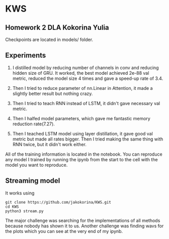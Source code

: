 # KWS

## Homework 2 DLA Kokorina Yulia

Checkpoints are located in models/ folder.

## Experiments
1.  I distilled model by reducing number of channels in conv and reducing hidden size of GRU. It worked, the best model achieved 2e-88 val metric, reduced the model size 4 times and gave a speed-up rate of 3.4.

2. Then I tried to reduce parameter of nn.Linear in Attention, it made a slightly better result but nothing crazy.

3. Then I tried to teach RNN instead of LSTM, it didn't gave necessary val metric.

4. Then I halfed model parameters, which gave me fantastic memory reduction rate(7.27).

5. Then I teached LSTM model using layer distillation, it gave good val metric but made all rates bigger. Then I tried making the same thing with RNN twice, but it didn't work either.

All of the training information is located in the notebook. You can reproduce any model I trained by running the ipynb from the start to the cell with the model you want to reproduce.

## Streaming model

It works using 

```
git clone https://github.com/jakokorina/KWS.git
cd KWS
python3 stream.py
```



The major challenge was searching for the implementations of all methods because nobody has shown it to us. Another challenge was finding wavs for the plots which you can see at the very end of my ipynb.
